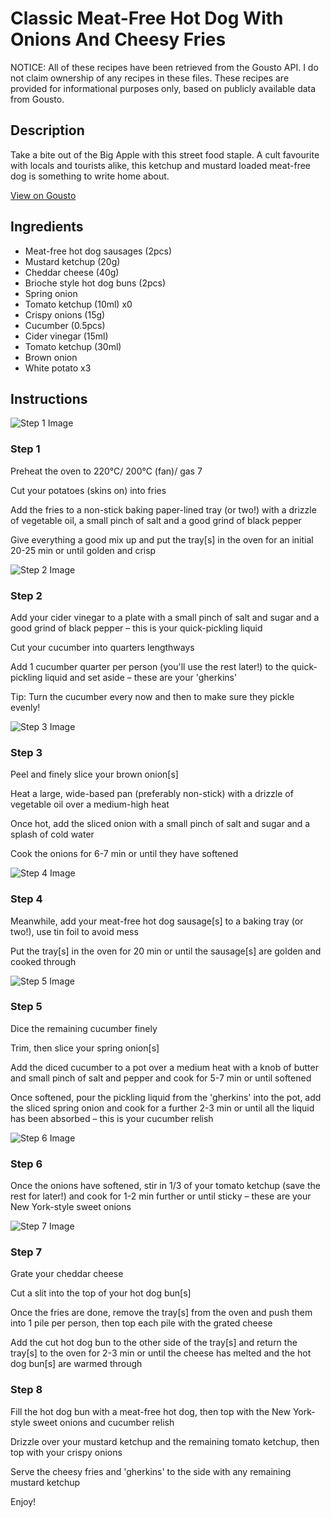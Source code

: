 # Classic Meat-Free Hot Dog With Onions And Cheesy Fries

NOTICE: All of these recipes have been retrieved from the Gousto API. I do not claim ownership of any recipes in these files. These recipes are provided for informational purposes only, based on publicly available data from Gousto.

## Description

Take a bite out of the Big Apple with this street food staple. A cult favourite with locals and tourists alike, this ketchup and mustard loaded meat-free dog is something to write home about.

[View on Gousto](https://www.gousto.co.uk/recipes/cookbook/classic-meat-free-hot-dog-with-sweet-onions-and-cheesy-fries)

## Ingredients

- Meat-free hot dog sausages (2pcs)
- Mustard ketchup (20g)
- Cheddar cheese (40g)
- Brioche style hot dog buns (2pcs)
- Spring onion
- Tomato ketchup (10ml) x0
- Crispy onions (15g)
- Cucumber (0.5pcs)
- Cider vinegar (15ml)
- Tomato ketchup (30ml)
- Brown onion
- White potato x3

## Instructions

![Step 1 Image](https://production-media.gousto.co.uk/cms/recipe-step-image/Step-1-1723642042824-x200.jpg)

### Step 1

Preheat the oven to 220°C/ 200°C (fan)/ gas 7

Cut your potatoes (skins on) into fries

Add the fries to a non-stick baking paper-lined tray (or two!) with a drizzle of vegetable oil, a small pinch of salt and a good grind of black pepper

Give everything a good mix up and put the tray[s] in the oven for an initial 20-25 min or until golden and crisp

![Step 2 Image](https://production-media.gousto.co.uk/cms/recipe-step-image/Step-2-1723642046096-x200.jpg)

### Step 2

Add your cider vinegar to a plate with a small pinch of salt and sugar and a good grind of black pepper – this is your quick-pickling liquid

Cut your cucumber into quarters lengthways

Add 1<span class="text-danger"> </span>cucumber quarter per person (you'll use the rest later!) to the quick-pickling liquid and set aside – these are your 'gherkins'

Tip: Turn the cucumber every now and then to make sure they pickle evenly!

![Step 3 Image](https://production-media.gousto.co.uk/cms/recipe-step-image/Step-3-1723642051934-x200.jpg)

### Step 3

Peel and finely slice your brown onion[s]

Heat a large, wide-based pan (preferably non-stick) with a drizzle of vegetable oil over a medium-high heat

Once hot, add the sliced onion with a small pinch of salt and sugar and a splash of cold water

Cook the onions for 6-7 min or until they have softened

![Step 4 Image](https://production-media.gousto.co.uk/cms/recipe-step-image/Step-4-1723642056218-x200.jpg)

### Step 4

Meanwhile, add your meat-free hot dog sausage[s] to a baking tray (or two!), use tin foil to avoid mess

Put the tray[s] in the oven for 20 min or until the sausage[s] are golden and cooked through

![Step 5 Image](https://production-media.gousto.co.uk/cms/recipe-step-image/Step-5-1723642059992-x200.jpg)

### Step 5

Dice the remaining cucumber finely

Trim, then slice your spring onion[s]

Add the diced cucumber to a pot over a medium heat with a knob of butter and small pinch of salt and pepper and cook for 5-7 min or until softened

Once softened, pour the pickling liquid from the 'gherkins' into the pot, add the sliced spring onion and cook for a further 2-3 min or until all the liquid has been absorbed – this is your cucumber relish

![Step 6 Image](https://production-media.gousto.co.uk/cms/recipe-step-image/Step-6-1723642063729-x200.jpg)

### Step 6

Once the onions have softened, stir in 1/3 of your tomato ketchup (save the rest for later!) and cook for 1-2 min further or until sticky – these are your New York-style sweet onions

![Step 7 Image](https://production-media.gousto.co.uk/cms/recipe-step-image/Step-7-copy-1723642067514-x200.jpg)

### Step 7

Grate your cheddar cheese

Cut a slit into the top of your hot dog bun[s]

Once the fries are done, remove the tray[s] from the oven and push them into 1 pile per person, then top each pile with the grated cheese

Add the cut hot dog bun to the other side of the tray[s] and return the tray[s] to the oven for 2-3 min or until the cheese has melted and the hot dog bun[s] are warmed through

### Step 8

Fill the hot dog bun with a meat-free hot dog, then top with the New York-style sweet onions and cucumber relish

Drizzle over your mustard ketchup and the remaining tomato ketchup, then top with your crispy onions

Serve the cheesy fries and 'gherkins' to the side with any remaining mustard ketchup

Enjoy!

